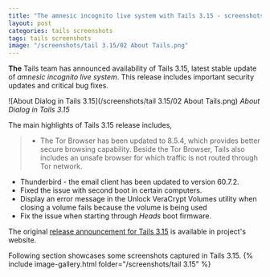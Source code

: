 ```yaml
---
title: "The amnesic incognito live system with Tails 3.15 - screenshots"
layout: post
categories: tails screenshots
tags: tails screenshots
image: "/screenshots/tail 3.15/02 About Tails.png"
---
```


**The** Tails team has announced availability of Tails 3.15, latest stable update of *amnesic incognito live system*. This release includes important security updates and critical bug fixes.

![About Dialog in Tails 3.15](/screenshots/tail 3.15/02 About Tails.png)
*About Dialog in Tails 3.15*

The main highlights of Tails 3.15 release includes,
> - The Tor Browser has been updated to 8.5.4, which provides better secure browsing capability. Beside the Tor Browser, Tails also includes an unsafe browser for which traffic is not routed through Tor network.
- Thunderbird - the email client has been updated to version 60.7.2.
- Fixed the issue with second boot in certain computers.
- Display an error message in the Unlock VeraCrypt Volumes utility when closing a volume fails because the volume is being used
- Fix the issue when starting through *Heads* boot firmware.

The original [release announcement for Tails 3.15](https://tails.boum.org/news/version_3.15/index.en.html) is available in project's website.

Following section showcases some screenshots captured in Tails 3.15.
{% include image-gallery.html folder="/screenshots/tail 3.15" %}
